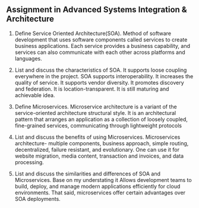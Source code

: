 ## Assignment in Advanced Systems Integration & Architecture
1. Define Service Oriented Architecture(SOA).
	Method of software development that uses software components called services to create business applications. Each service provides a business capability, and services can also communicate with each other across platforms and languages.

2. List and discuss the characteristics of SOA.
	It supports loose coupling everywhere in the project.
SOA supports interoperability.
It increases the quality of service.
It supports vendor diversity.
It promotes discovery and federation.
It is location-transparent.
It is still maturing and achievable idea.

3. Define Microservices.
	 Microservice architecture is a variant of the service-oriented architecture structural style. It is an architectural pattern that arranges an application as a collection of loosely coupled, fine-grained services, communicating through lightweight protocols

4. List and discuss the benefits of using Microservices.
	Microservices architecture- multiple components, business approach, simple routing, decentralized, failure resistant, and evolutionary. One can use it for website migration, media content, transaction and invoices, and data processing.

5. List and discuss the similarities and differences of SOA and Microservices.
	Base on my understating it Allows development teams to build, deploy, and manage modern applications efficiently for cloud environments. That said, microservices offer certain advantages over SOA deployments.
